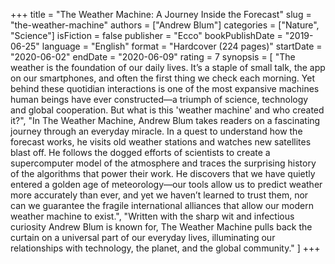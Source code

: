 +++
title = "The Weather Machine: A Journey Inside the Forecast"
slug = "the-weather-machine"
authors = ["Andrew Blum"]
categories = ["Nature", "Science"]
isFiction = false
publisher = "Ecco"
bookPublishDate = "2019-06-25"
language = "English"
format = "Hardcover (224 pages)"
startDate = "2020-06-02"
endDate = "2020-06-09"
rating = 7
synopsis = [
  "The weather is the foundation of our daily lives. It’s a staple of small talk, the app on our smartphones, and often the first thing we check each morning. Yet behind these quotidian interactions is one of the most expansive machines human beings have ever constructed—a triumph of science, technology and global cooperation. But what is this 'weather machine' and who created it?", 
  "In The Weather Machine, Andrew Blum takes readers on a fascinating journey through an everyday miracle. In a quest to understand how the forecast works, he visits old weather stations and watches new satellites blast off. He follows the dogged efforts of scientists to create a supercomputer model of the atmosphere and traces the surprising history of the algorithms that power their work. He discovers that we have quietly entered a golden age of meteorology—our tools allow us to predict weather more accurately than ever, and yet we haven’t learned to trust them, nor can we guarantee the fragile international alliances that allow our modern weather machine to exist.",
  "Written with the sharp wit and infectious curiosity Andrew Blum is known for, The Weather Machine pulls back the curtain on a universal part of our everyday lives, illuminating our relationships with technology, the planet, and the global community."
]
+++
